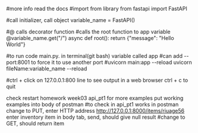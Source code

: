 #more info read the docs
#import from library
from fastapi import FastAPI

#call initializer, call object
variable_name = FastAPI()

#@ calls decorator function
#calls the root function to app variable
@variable_name.get("/")
async def root():
    return {"message": "Hello World"}

#to run code main.py. in terminal(git bash) variable called app
#can add --port:8001 to force it to use another port
#uvicorn main:app --reload
uvicorn fileName:variable_name --reload

#ctrl + click on 127.0.0.1:800 line to see output in a web browser
ctrl + c to quit

check restart homework week03 api_pt1 for more examples
put working examples into body of postman
#to check in api_pt1 works in postman
change to PUT, enter HTTP address http://127.0.0.1:8000/items/riuage56
enter inventory item in body tab, send, should give null result
#change to GET, should return item